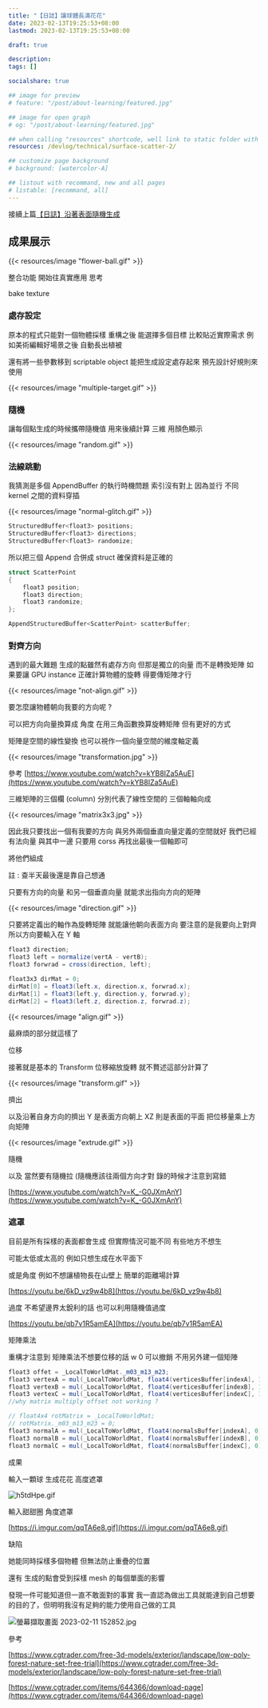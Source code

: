 ```yaml
---
title: "【日誌】讓球體長滿花花"
date: 2023-02-13T19:25:53+08:00
lastmod: 2023-02-13T19:25:53+08:00

draft: true

description:
tags: []

socialshare: true

## image for preview
# feature: "/post/about-learning/featured.jpg"

## image for open graph
# og: "/post/about-learning/featured.jpg"

## when calling "resources" shortcode, well link to static folder with this path 
resources: /devlog/technical/surface-scatter-2/

## customize page background
# background: [watercolor-A] 

## listout with recommand, new and all pages
# listable: [recommand, all]
---
```


接續上篇[【日誌】沿著表面隨機生成]()

<!--more-->

<!--  [【日誌】沿著表面隨機生成]({{< ref "" >}})。 -->

## 成果展示

{{< resources/image "flower-ball.gif" >}}

整合功能 開始往真實應用 思考

bake texture 

### 處存設定

原本的程式只能對一個物體採樣 重構之後 能選擇多個目標 比較貼近實際需求 例如美術編輯好場景之後 自動長出植被

還有將一些參數移到 scriptable object 能把生成設定處存起來 預先設計好規則來使用

{{< resources/image "multiple-target.gif" >}}


### 隨機

讓每個點生成的時候攜帶隨機值 用來後續計算 三維 用顏色顯示

{{< resources/image "random.gif" >}}

### 法線跳動  
我猜測是多個 AppendBuffer 的執行時機問題 索引沒有對上 因為並行 不同　kernel 之間的資料穿插

{{< resources/image "normal-glitch.gif" >}}

```csharp
StructuredBuffer<float3> positions;
StructuredBuffer<float3> directions;
StructuredBuffer<float3> randomize;
```

所以把三個 Append 合併成 struct 確保資料是正確的

```csharp
struct ScatterPoint
{
	float3 position;
	float3 direction;
	float3 randomize;
};

AppendStructuredBuffer<ScatterPoint> scatterBuffer;
```

### 對齊方向 

遇到的最大難題 生成的點雖然有處存方向 但那是獨立的向量 而不是轉換矩陣 如果要讓 GPU instance 正確計算物體的旋轉 得要傳矩陣才行

{{< resources/image "not-align.gif" >}}

要怎麼讓物體朝向我要的方向呢 ? 

可以把方向向量換算成 角度 在用三角函數換算旋轉矩陣 但有更好的方式

矩陣是空間的線性變換 也可以視作一個向量空間的維度軸定義

{{< resources/image "transformation.jpg" >}}

參考 [https://www.youtube.com/watch?v=kYB8IZa5AuE](https://www.youtube.com/watch?v=kYB8IZa5AuE)

三維矩陣的三個欄 (column) 分別代表了線性空間的 三個軸軸向成

{{< resources/image "matrix3x3.jpg" >}}

因此我只要找出一個有我要的方向 與另外兩個垂直向量定義的空間就好 我們已經有法向量 與其中一邊 只要用 corss 再找出最後一個軸即可

將他們組成

註 : 查半天最後還是靠自己想通

只要有方向的向量 和另一個垂直向量 就能求出指向方向的矩陣 

{{< resources/image "direction.gif" >}}

只要將定義出的軸作為旋轉矩陣 就能讓他朝向表面方向 要注意的是我要向上對齊 所以方向要輸入在 Y 軸

```csharp
float3 direction;
float3 left = normalize(vertA - vertB);
float3 forwrad = cross(direction, left);

float3x3 dirMat = 0;
dirMat[0] = float3(left.x, direction.x, forwrad.x);
dirMat[1] = float3(left.y, direction.y, forwrad.y);
dirMat[2] = float3(left.z, direction.z, forwrad.z);
```

{{< resources/image "align.gif" >}}

最麻煩的部分就這樣了 

位移

接著就是基本的 Transform 位移縮放旋轉 就不贅述這部分計算了

{{< resources/image "transform.gif" >}}

擠出

以及沿著自身方向的擠出 Y 是表面方向朝上 XZ 則是表面的平面 把位移量乘上方向矩陣

{{< resources/image "extrude.gif" >}}

隨機

以及 當然要有隨機拉 (隨機應該往兩個方向才對 錄的時候才注意到寫錯


[https://www.youtube.com/watch?v=K_-G0JXmAnY](https://www.youtube.com/watch?v=K_-G0JXmAnY)

### 遮罩

目前是所有採樣的表面都會生成 但實際情況可能不同 有些地方不想生

可能太低或太高的 例如只想生成在水平面下

或是角度 例如不想讓植物長在山壁上 簡單的距離場計算

[https://youtu.be/6kD_vz9w4b8](https://youtu.be/6kD_vz9w4b8)

過度 不希望邊界太銳利的話 也可以利用隨機值過度

[https://youtu.be/qb7v1R5amEA](https://youtu.be/qb7v1R5amEA)

矩陣乘法

重構才注意到 矩陣乘法不想要位移的話 w 0 可以撤銷 不用另外建一個矩陣

```csharp
float3 offet = _LocalToWorldMat._m03_m13_m23;
float3 vertexA = mul(_LocalToWorldMat, float4(verticesBuffer[indexA], 1)).xyz;
float3 vertexB = mul(_LocalToWorldMat, float4(verticesBuffer[indexB], 1)).xyz;
float3 vertexC = mul(_LocalToWorldMat, float4(verticesBuffer[indexC], 1)).xyz;
//why matrix multiply offset not working ?

// float4x4 rotMatrix = _LocalToWorldMat;
// rotMatrix._m03_m13_m23 = 0;
float3 normalA = mul(_LocalToWorldMat, float4(normalsBuffer[indexA], 0)).xyz;
float3 normalB = mul(_LocalToWorldMat, float4(normalsBuffer[indexB], 0)).xyz;
float3 normalC = mul(_LocalToWorldMat, float4(normalsBuffer[indexC], 0)).xyz;
```

成果

輸入一顆球 生成花花 高度遮罩

![h5tdHpe.gif](https://s3-us-west-2.amazonaws.com/secure.notion-static.com/3a037a03-de49-494b-9a5d-088b55dd0ba3/h5tdHpe.gif)

輸入甜甜圈 角度遮罩

[https://i.imgur.com/qqTA6e8.gif](https://i.imgur.com/qqTA6e8.gif)

缺陷 

她能同時採樣多個物體 但無法防止重疊的位置

還有 生成的點會受到採樣 mesh 的每個單面的影響 

發現一件可能知道但一直不敢面對的事實
我一直認為做出工具就能達到自己想要的目的了，但明明我沒有足夠的能力使用自己做的工具

![螢幕擷取畫面 2023-02-11 152852.jpg](https://s3-us-west-2.amazonaws.com/secure.notion-static.com/4a366809-dd64-454d-8161-52e6bab80804/%E8%9E%A2%E5%B9%95%E6%93%B7%E5%8F%96%E7%95%AB%E9%9D%A2_2023-02-11_152852.jpg)

參考

[https://www.cgtrader.com/free-3d-models/exterior/landscape/low-poly-forest-nature-set-free-trial](https://www.cgtrader.com/free-3d-models/exterior/landscape/low-poly-forest-nature-set-free-trial)

[https://www.cgtrader.com/items/644366/download-page](https://www.cgtrader.com/items/644366/download-page)